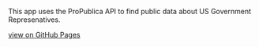 This app uses the ProPublica API to find public data about US Government Represenatives.

<a href="https://flanthedev.github.io/civic_information/" target="_blank">view on GitHub Pages</a>
